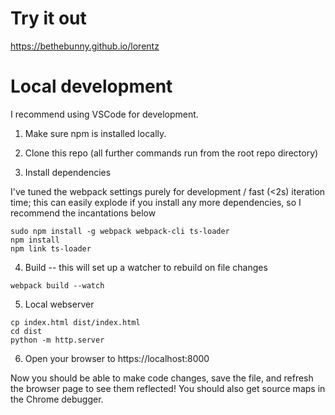 # Try it out

https://bethebunny.github.io/lorentz

# Local development

I recommend using VSCode for development.

1. Make sure npm is installed locally.

2. Clone this repo (all further commands run from the root repo directory)

3. Install dependencies

I've tuned the webpack settings purely for development / fast (<2s) iteration time;
this can easily explode if you install any more dependencies, so I recommend the incantations below
```
sudo npm install -g webpack webpack-cli ts-loader
npm install
npm link ts-loader
```

4. Build -- this will set up a watcher to rebuild on file changes

```
webpack build --watch
```

5. Local webserver

```
cp index.html dist/index.html
cd dist
python -m http.server
```

6. Open your browser to https://localhost:8000

Now you should be able to make code changes, save the file, and refresh the browser page to see them reflected! You should also get source maps in the Chrome debugger.